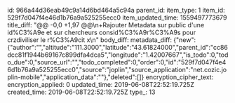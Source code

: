 id: 966a44d36eab49c9a14d6bd464a5c94a
parent_id: 
item_type: 1
item_id: 529f7d047f4e46d1b76a9a525255ecc0
item_updated_time: 1559497773679
title_diff: "@@ -0,0 +1,97 @@\n+Rajouter Metadata sur public d'une id%C3%A9e et sur chercheurs consid%C3%A9r%C3%A9s pour crzdiviliser le r%C3%A9cit x\n"
body_diff: 
metadata_diff: {"new":{"author":"","altitude":"111.3000","latitude":"43.61824000","parent_id":"cc86dcc81f1944b69167c899dfa4dca5","longitude":"1.42007667","is_todo":0,"todo_due":0,"source_url":"","todo_completed":0,"order":0,"id":"529f7d047f4e46d1b76a9a525255ecc0","source":"joplin","source_application":"net.cozic.joplin-mobile","application_data":""},"deleted":[]}
encryption_cipher_text: 
encryption_applied: 0
updated_time: 2019-06-08T22:52:19.725Z
created_time: 2019-06-08T22:52:19.725Z
type_: 13